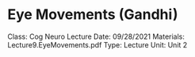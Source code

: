 # Eye Movements (Gandhi)

Class: Cog Neuro
Lecture Date: 09/28/2021
Materials: Lecture9.EyeMovements.pdf
Type: Lecture
Unit: Unit 2